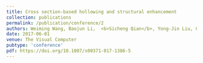 ```yaml
---
title: Cross section-based hollowing and structural enhancement
collection: publications
permalink: /publication/conference/2
authors: Weiming Wang, Baojun Li,  <b>Sicheng Qian</b>, Yong-Jin Liu, Charlie C. L. Wang, Ligang Liu, Baocai Yin, Xiuping Liu
date: 2017-06-01
venue: The Visual Computer
pubtype: 'conference'
pdf: https://doi.org/10.1007/s00371-017-1386-5
---
```


<!-- paperurl: 'http://academicpages.github.io/files/paper1.pdf'
citation: 'Your Name, You. (2009). &quot;Paper Title Number 1.&quot; <i>Journal 1</i>. 1(1).' -->
<!-- [Download paper here](http://academicpages.github.io/files/paper1.pdf) -->
